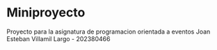 # Miniproyecto
Proyecto para la asignatura de programacion orientada a eventos
Joan Esteban Villamil Largo - 202380466
